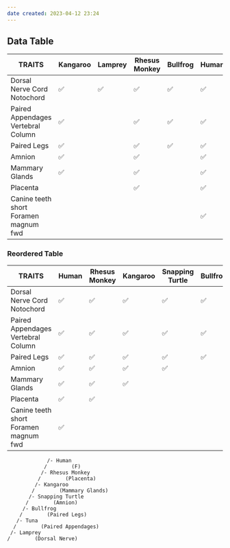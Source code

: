 ```yaml
---
date created: 2023-04-12 23:24
---
```


## Data Table

| TRAITS                                | Kangaroo | Lamprey | Rhesus Monkey | Bullfrog | Human | Snapping Turtle | Tuna |
| ------------------------------------- | -------- | ------- | ------------- | -------- | ----- | --------------- | ---- |
| Dorsal Nerve Cord Notochord           | ✅        | ✅       | ✅             | ✅        | ✅     | ✅               | ✅    |
| Paired Appendages Vertebral Column    | ✅        |         | ✅             | ✅        | ✅     | ✅               | ✅    |
| Paired Legs                           | ✅        |         | ✅             | ✅        | ✅     | ✅               |      |
| Amnion                                | ✅        |         | ✅             |          | ✅     | ✅               |      |
| Mammary Glands                        | ✅        |         | ✅             |          | ✅     |                 |      |
| Placenta                              |          |         | ✅             |          | ✅     |                 |      |
| Canine teeth short Foramen magnum fwd |          |         |               |          | ✅     |                 |      |

### Reordered Table

| TRAITS                                | Human | Rhesus Monkey | Kangaroo | Snapping Turtle | Bullfrog | Tuna | Lamprey |
| ------------------------------------- | ----- | ------------- | -------- | --------------- | -------- | ---- | ------- |
| Dorsal Nerve Cord Notochord           | ✅     | ✅             | ✅        | ✅               | ✅        | ✅    | ✅       |
| Paired Appendages Vertebral Column    | ✅     | ✅             | ✅        | ✅               | ✅        | ✅    |         |
| Paired Legs                           | ✅     | ✅             | ✅        | ✅               | ✅        |      |         |
| Amnion                                | ✅     | ✅             | ✅        | ✅               |          |      |         |
| Mammary Glands                        | ✅     | ✅             | ✅        |                 |          |      |         |
| Placenta                              | ✅     | ✅             |          |                 |          |      |         |
| Canine teeth short Foramen magnum fwd | ✅     |               |          |                 |          |      |         |

```
             /- Human
            /        (F)
           /- Rhesus Monkey
          /        (Placenta)
         /- Kangaroo
        /        (Mammary Glands)
       /- Snapping Turtle
      /        (Amnion)
     /- Bullfrog
    /        (Paired Legs)
   /- Tuna
  /        (Paired Appendages)
 /- Lamprey
/        (Dorsal Nerve)
```
